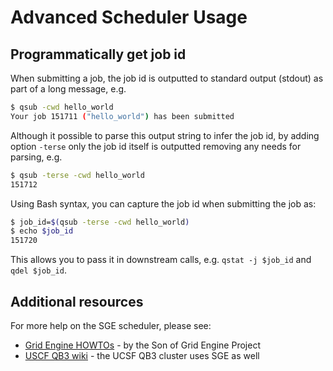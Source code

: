 # Advanced Scheduler Usage 

## Programmatically get job id

When submitting a job, the job id is outputted to standard output (stdout) as part of a long message, e.g.
```sh
$ qsub -cwd hello_world
Your job 151711 ("hello_world") has been submitted
```
Although it possible to parse this output string to infer the job id, by adding option `-terse` only the job id itself is outputted removing any needs for parsing, e.g.
```sh
$ qsub -terse -cwd hello_world
151712
```
Using Bash syntax, you can capture the job id when submitting the job as:
```sh
$ job_id=$(qsub -terse -cwd hello_world)
$ echo $job_id
151720
```
This allows you to pass it in downstream calls, e.g. `qstat -j $job_id` and `qdel $job_id`.


## Additional resources

For more help on the SGE scheduler, please see:

* [Grid Engine HOWTOs](http://arc.liv.ac.uk/SGE/howto/howto.html) - by the Son of Grid Engine Project
* [USCF QB3 wiki](https://salilab.org/qb3cluster) - the UCSF QB3 cluster uses SGE as well
